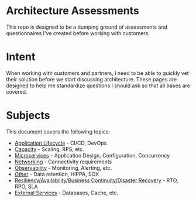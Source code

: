 # Architecture Assessments

This repo is designed to be a dumping ground of assessments and questionnaires I've created before working with customers.

# Intent

When working with customers and partners, I need to be able to quickly vet their solution before we start discussing architecture.  These pages are designed to help me standardize questions I should ask so that all bases are covered.

# Subjects

This document covers the following topics:
* [Application Lifecycle](https://github.com/lastcoolnameleft/assessments/blob/master/application-lifecycle.md) - CI/CD, DevOps
* [Capacity](https://github.com/lastcoolnameleft/assessments/blob/master/capacity.md) - Scaling, RPS, etc.
* [Microservices](https://github.com/lastcoolnameleft/assessments/blob/master/microservices.md) - Application Design, Configuration, Concurrency
* [Networking](https://github.com/lastcoolnameleft/assessments/blob/master/networking.md) - Connectivity requirements
* [Observability](https://github.com/lastcoolnameleft/assessments/blob/master/observability.md) - Monitoring, Alerting, etc.
* [Other](https://github.com/lastcoolnameleft/assessments/blob/master/other.md) - Data retention, HIPPA, SOX
* [Resiliency/Availability/Business Continuity/Disaster Recovery](https://github.com/lastcoolnameleft/assessments/blob/master/resiliency-availability.md) - RTO, RPO, SLA
* [External Services](https://github.com/lastcoolnameleft/assessments/blob/master/external-services.md) - Databases, Cache, etc.
